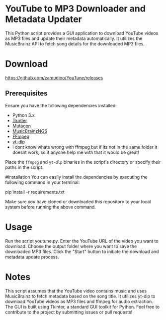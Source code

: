 # YouTube to MP3 Downloader and Metadata Updater

This Python script provides a GUI application to download YouTube videos as MP3 files and update their metadata automatically. It utilizes the MusicBrainz API to fetch song details for the downloaded MP3 files.

# Download 

https://github.com/zamudioo/YouTune/releases

## Prerequisites

Ensure you have the following dependencies installed:

- Python 3.x
- [Tkinter](https://docs.python.org/3/library/tkinter.html)
- [Mutagen](https://mutagen.readthedocs.io/en/latest/)
- [MusicBrainzNGS](https://python-musicbrainzngs.readthedocs.io/en/v0.7.1/)
- [FFmpeg](https://ffmpeg.org/)
- [yt-dlp](https://github.com/yt-dlp/yt-dlp)
- i dont know whats wrong with ffmpeg but if its not in the same folder it doesnt work, so if anyone help me with that it would be great!

Place the `ffmpeg` and `yt-dlp` binaries in the script's directory or specify their paths in the script.

#Installation
You can easily install the dependencies by executing the following command in your terminal:

pip install -r requirements.txt

Make sure you have cloned or downloaded this repository to your local system before running the above command.

# Usage
Run the script youtune.py.
Enter the YouTube URL of the video you want to download.
Choose the output folder where you want to save the downloaded MP3 files.
Click the "Start" button to initiate the download and metadata update process.

# Notes

This script assumes that the YouTube video contains music and uses MusicBrainz to fetch metadata based on the song title.
It utilizes yt-dlp to download YouTube videos as MP3 files and ffmpeg for audio extraction.
The GUI is built using Tkinter, a standard GUI toolkit for Python.
Feel free to contribute to the project by submitting issues or pull requests!
